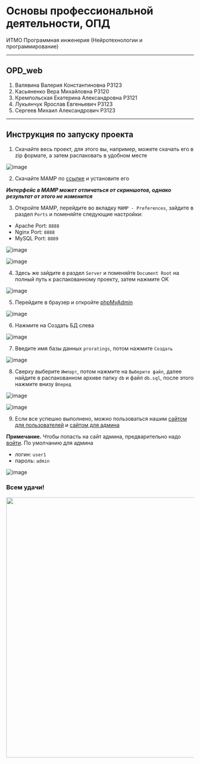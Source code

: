 # Основы профессиональной деятельности, ОПД
ИТМО Программная инженерия (Нейротехнологии и программирование) 

---

## OPD_web
1) Валявина Валерия Константиновна Р3123
2) Касьяненко Вера Михайловна P3120
3) Кремпольская Екатерина Александровна Р3121
2) Лукьянчук Ярослав Евгеньевич Р3123
3) Сергеев Михаил Александрович Р3123

---

## Инструкция по запуску проекта

1. Скачайте весь проект, для этого вы, например, можете скачать его в zip формате, а затем распаковать в удобном месте

![image](https://github.com/VeraKasianenko/OPD_web/assets/112972833/04baa174-3f89-451d-adb0-bc497075a946)

2. Скачайте MAMP по [ссылке](https://www.mamp.info/en/downloads/) и установите его

***Интерфейс в MAMP может отличаться от скриншотов, однако результат от этого не изменится***

3. Откройте MAMP, перейдите во вкладку `MAMP - Preferences`, зайдите в раздел `Ports` и поменяйте следующие настройки:
- Apache Port: `8888`
- Nginx Port: `8888`
- MySQL Port: `8889`

![image](https://github.com/VeraKasianenko/OPD_web/assets/112972833/c8adb6d2-dc16-40b3-921f-f0fb3bd6bc5e)

![image](https://github.com/VeraKasianenko/OPD_web/assets/112972833/4e79dcc7-433c-4884-8fc0-976f298af7de)

4. Здесь же зайдите в раздел `Server` и поменяйте `Document Root` на полный путь к распакованному проекту, затем нажмите OK

![image](https://github.com/VeraKasianenko/OPD_web/assets/112972833/490f2e5a-64f0-4f5e-944d-a4d13221a0dc)

5. Перейдите в браузер и откройте [phpMyAdmin](http://localhost:8888/phpMyAdmin/)

![image](https://github.com/VeraKasianenko/OPD_web/assets/112972833/73218753-7370-4a60-b225-8d8fcc9f3fd4)

6. Нажмите на Создать БД слева

![image](https://github.com/VeraKasianenko/OPD_web/assets/112972833/c09af69e-be9f-4db2-95c1-1a24394f4a7e)

7. Введите имя базы данных `proratings`, потом нажмите `Создать`

![image](https://github.com/VeraKasianenko/OPD_web/assets/112972833/39b08c6f-7f91-42c1-95bc-b702707ed443)

8. Сверху выберите `Импорт`, потом нажмите на `Выберите файл`, далее найдите в распакованном архиве папку `db` и файл `db.sql`, после этого нажмите внизу `Вперед`

![image](https://github.com/VeraKasianenko/OPD_web/assets/112972833/63823327-3889-4a25-a00f-0e574ee396ab)

![image](https://github.com/VeraKasianenko/OPD_web/assets/112972833/7d654b6c-bcaf-400a-a086-6b3e3df2bafd)

9. Если все успешно выполнено, можно пользоваться нашим [сайтом для пользователей](http://localhost:8888/) и [сайтом для админа](http://localhost:8888/admin.php)

**Примечание.** Чтобы попасть на сайт админа, предварительно надо [войти](http://localhost:8888/loginIndex.php). По умолчанию для админа
- логин: `user1`
- пароль: `admin`

![image](https://github.com/VeraKasianenko/OPD_web/assets/112972833/8b66c1bd-351c-46a2-95e6-b5ae9c5db0af)

<h3>Всем удачи!</h3>

<img src="https://github.com/VeraKasianenko/OPD_web/assets/112972833/d914e7f4-d6ca-4e5c-8fab-5f76c68ebdf8" height="700"/>
